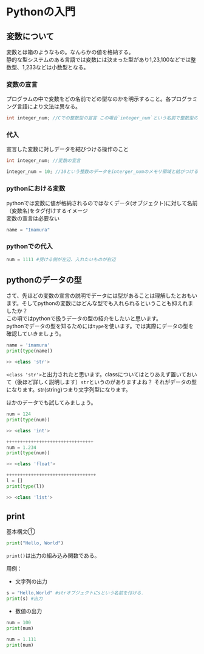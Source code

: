 # Pythonの入門

## 変数について  
変数とは箱のようなもの。なんらかの値を格納する。  
静的な型システムのある言語では変数には決まった型があり1,23,100などでは整数型、1,233などは小数型となる。  

### 変数の宣言
プログラムの中で変数をどの名前でどの型なのかを明示すること。各プログラミング言語により文法は異なる。

```c:a.c
int integer_num; //Cでの整数型の宣言 この場合`integer_num`という名前で整数型の変数として扱うという意味
```

### 代入
宣言した変数に対しデータを結びつける操作のこと  

```c:a.c
int integer_num; //変数の宣言

integer_num = 10; //10という整数のデータをinterger_numのメモリ領域と結びつける
```


### pythonにおける変数
pythonでは変数に値が格納されるのではなくデータ(オブジェクト)に対して名前（変数名)をタグ付けするイメージ  
変数の宣言は必要ない  

```python:s.py
name = "Imamura"
```

### pythonでの代入
```python:d.py
num = 1111 #受ける側が左辺、入れたいものが右辺
```

## pythonのデータの型
さて、先ほどの変数の宣言の説明でデータには型があることは理解したとおもいます。そしてpythonの変数にはどんな型でも入れられるということも抑えれましたか？  
この項ではpythonで扱うデータの型の紹介をしたいと思います。  
pythonでデータの型を知るためには`type`を使います。では実際にデータの型を確認していきましょう。  

```python:t.py
name = 'imamura'
print(type(name))

>> <class 'str'>
```
`<class 'str'>`と出力されたと思います。classについてはとりあえず置いておいて（後ほど詳しく説明します）`str`というのがありますよね？
それがデータの型になります。str(string)つまり文字列型になります。  

ほかのデータでも試してみましょう。  

```python:t.py
num = 124
print(type(num))

>> <class 'int'>

++++++++++++++++++++++++++++++++
num = 1.234
print(type(num))

>> <class 'float'>

+++++++++++++++++++++++++++++++++
l = []
print(type(l))

>> <class 'list'>

```



## print

基本構文①

```python:p.py
print("Hello, World")
```

`print()`は出力の組み込み関数である。  

用例：  
- 文字列の出力

```python:s.py
s = "Hello,World" #strオブジェクトにsという名前を付ける.
print(s) #出力
```  

- 数値の出力

```python:num.py
num = 100
print(num)

num = 1.111
print(num)
```
